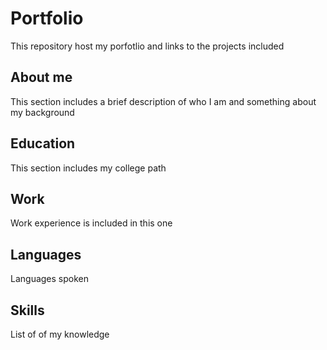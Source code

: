 # Portfolio
This repository host my porfotlio and links to the projects included

## About me
This section includes a brief description of who I am
and something about my background

## Education
This section includes my college path

## Work
Work experience is included in this one

## Languages
Languages spoken

## Skills
List of of my knowledge